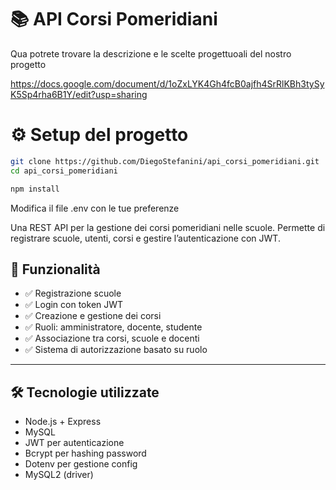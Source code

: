 # 📚 API Corsi Pomeridiani

Qua potrete trovare la descrizione e le scelte progettuoali del nostro progetto 

https://docs.google.com/document/d/1oZxLYK4Gh4fcB0ajfh4SrRlKBh3tySyK5Sp4rha6B1Y/edit?usp=sharing

# ⚙️ Setup del progetto

```bash
git clone https://github.com/DiegoStefanini/api_corsi_pomeridiani.git
cd api_corsi_pomeridiani

npm install

```

Modifica il file .env con le tue preferenze

Una REST API per la gestione dei corsi pomeridiani nelle scuole. Permette di registrare scuole, utenti, corsi e gestire l’autenticazione con JWT.

## 🚀 Funzionalità

- ✅ Registrazione scuole
- ✅ Login con token JWT
- ✅ Creazione e gestione dei corsi
- ✅ Ruoli: amministratore, docente, studente
- ✅ Associazione tra corsi, scuole e docenti
- ✅ Sistema di autorizzazione basato su ruolo

---

## 🛠️ Tecnologie utilizzate

- Node.js + Express
- MySQL
- JWT per autenticazione
- Bcrypt per hashing password
- Dotenv per gestione config
- MySQL2 (driver)

